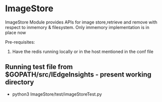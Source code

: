 # ImageStore
ImageStore Module provides APIs for image store,retrieve and remove with respect to inmemory & filesystem. Only immemory implementation is in place now

Pre-requisites:
1. Have the redis running locally or in the host mentioned in the conf file

## Running test file from $GOPATH/src/IEdgeInsights - present working directory
* python3 ImageStore/test/imageStoreTest.py